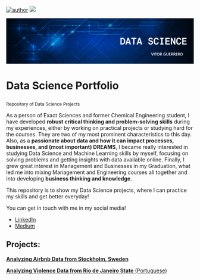 [![author](https://img.shields.io/badge/author-vitorguerrero-red)](https://www.linkedin.com/in/vitorsallesguerrero07/) [![](https://img.shields.io/badge/python-3.7+-blue.svg)](https://www.python.org/downloads/release/python-365/)

<p align="center">
  <img src="BANNER.png" >
</p>

# Data Science Portfolio
<sub>Repository of Data Science Projects</sub>

As a person of Exact Sciences and former Chemical Engineering student, I have developed **robust critical thinking and problem-solving skills** during my experiences, either by working on practical projects or studying hard for the courses. They are two of my most prominent characteristics to this day. Also, as a **passionate about data and how it can impact processes, businesses, and (most important) DREAMS**, I became really interested in studying Data Science and Machine Learning skills by myself, focusing on solving problems and getting insights with data available online. Finally, I grew great interest in Management and Businesses in my Graduation, what led me into mixing Management and Engineering courses all together and into developing **business thinking and knowledge**.

This repository is to show my Data Science projects, where I can practice my skills and get better everyday!

You can get in touch with me in my social media!

* [LinkedIn](https://www.linkedin.com/in/vitorsallesguerrero07/)
* [Medium](https://medium.com/@vsguerrero1997)

## Projects:
[**Analyzing Airbnb Data from Stockholm, Sweden**](https://github.com/VGuerrero07/Data_Science/blob/master/Analyzing_Airbnb_Data.ipynb)

[**Analyzing Violence Data from Rio de Janeiro State** (Portuguese)](https://github.com/VGuerrero07/Data_Science/blob/master/An%C3%A1lise_de_Dados_de_Viol%C3%AAncia_do_RJ.ipynb)
